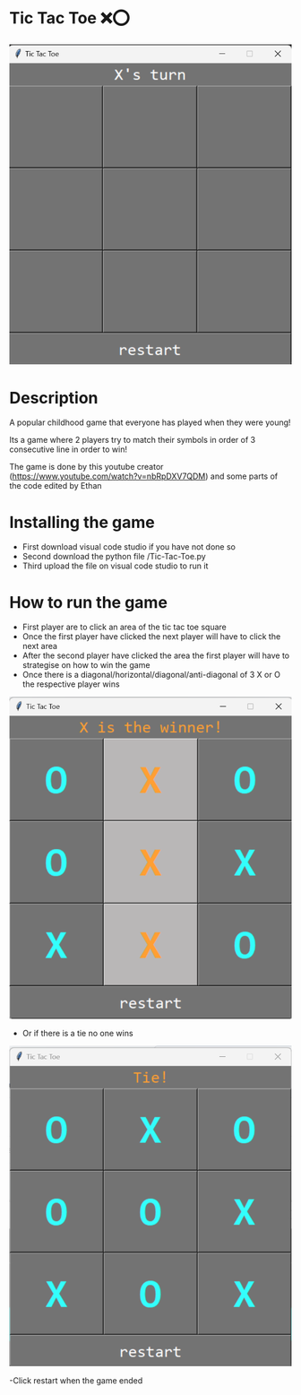 # Tic Tac Toe ❌⭕
![Preview](/picture.png)

# Description
A popular childhood game that everyone has played when they were young!

Its a game where 2 players try to match their symbols in order of 3 consecutive line in order to win!

The game is done by this youtube creator (https://www.youtube.com/watch?v=nbRpDXV7QDM) and some parts of the code edited by Ethan

# Installing the game
- First download visual code studio if you have not done so
- Second download the python file /Tic-Tac-Toe.py
- Third upload the file on visual code studio to run it

# How to run the game
- First player are to click an area of the tic tac toe square
- Once the first player have clicked the next player will have to click the next area
- After the second player have clicked the area the first player will have to strategise on how to win the game
- Once there is a diagonal/horizontal/diagonal/anti-diagonal of 3 X or O the respective player wins

![preview](/game-end.png)

- Or if there is a tie no one wins

![preview](/game-tie.png)

-Click restart when the game ended
